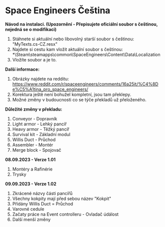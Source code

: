 # Space Engineers Čeština

**Návod na instalaci. (Upozornění - Přepisujete oficiální soubor s češtinou, nejedná se o modifikaci)**
1. Stáhnete si aktuální nebo libovolný starší soubor s češtinou: "MyTexts.cs-CZ.resx"
2. Najdete si cestu kam vložit aktuální soubor s češtinou: *\Steam\steamapps\common\SpaceEngineers\Content\Data\Localization
3. Vložíte soubor a je to.

**Další informace:**
1. Obrázky najdete na redditu: https://www.reddit.com/r/spaceengineers/comments/16a25it/%C4%8De%C5%A1tina_pro_space_engineers/
2. Korektura ještě není bohužel kompletní, jsou tam překlepy.
3. Možné změny v budoucnosti co se týče překladů už přeloženého.
   
**Důležité změny v překladu:**
1. Conveyor - Dopravník
2. Light armor - Lehký pancíř
3. Heavy armor - Těžký pancíř
4. Survival kit - Základní modul
5. Willis Duct - Průchod
6. Assembler - Montér
7. Merge block - Spojovač
   
**08.09.2023 - Verze 1.01** 
1. Montéry a Rafinérie
2. Trysky

  
**09.09.2023 - Verze 1.02** 
1. Zkrácené názvy části pancířů
2. Všechny kokpity mají před sebou název "Kokpit"
3. Přídány Willis Duct = Průchod
4. Varovné cedule
5. Začaty práce na Event controlleru - Ovladač údálost
6. Další menší změny
